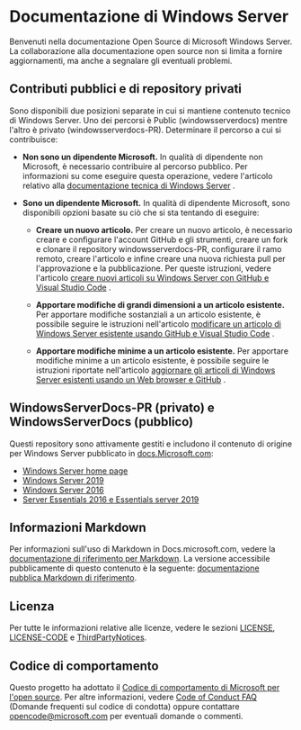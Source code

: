 # <a name="windows-server-documentation"></a>Documentazione di Windows Server

Benvenuti nella documentazione Open Source di Microsoft Windows Server. La collaborazione alla documentazione open source non si limita a fornire aggiornamenti, ma anche a segnalare gli eventuali problemi.

## <a name="public-vs-private-repo-contributions"></a>Contributi pubblici e di repository privati

Sono disponibili due posizioni separate in cui si mantiene contenuto tecnico di Windows Server. Uno dei percorsi è Public (windowsserverdocs) mentre l'altro è privato (windowsserverdocs-PR). Determinare il percorso a cui si contribuisce:

- **Non sono un dipendente Microsoft.** In qualità di dipendente non Microsoft, è necessario contribuire al percorso pubblico. Per informazioni su come eseguire questa operazione, vedere l'articolo relativo alla [documentazione tecnica di Windows Server](https://github.com/MicrosoftDocs/windowsserverdocs/blob/master/CONTRIBUTING.md) .

- **Sono un dipendente Microsoft.** In qualità di dipendente Microsoft, sono disponibili opzioni basate su ciò che si sta tentando di eseguire:

    - **Creare un nuovo articolo.** Per creare un nuovo articolo, è necessario creare e configurare l'account GitHub e gli strumenti, creare un fork e clonare il repository windowsserverdocs-PR, configurare il ramo remoto, creare l'articolo e infine creare una nuova richiesta pull per l'approvazione e la pubblicazione. Per queste istruzioni, vedere l'articolo [creare nuovi articoli su Windows Server con GitHub e Visual Studio Code](https://github.com/MicrosoftDocs/windowsserverdocs/blob/master/Contributor-guide/create-new-using-github.md) .

    - **Apportare modifiche di grandi dimensioni a un articolo esistente.** Per apportare modifiche sostanziali a un articolo esistente, è possibile seguire le istruzioni nell'articolo [modificare un articolo di Windows Server esistente usando GitHub e Visual Studio Code](https://github.com/MicrosoftDocs/windowsserverdocs/blob/master/Contributor-guide/edit-existing-using-github.md) .

    - **Apportare modifiche minime a un articolo esistente.** Per apportare modifiche minime a un articolo esistente, è possibile seguire le istruzioni riportate nell'articolo [aggiornare gli articoli di Windows Server esistenti usando un Web browser e GitHub](https://github.com/MicrosoftDocs/windowsserverdocs/blob/master/Contributor-guide/github-browser-updates.md) .

## <a name="windowsserverdocs-pr-private-and-windowsserverdocs-public"></a>WindowsServerDocs-PR (privato) e WindowsServerDocs (pubblico)

Questi repository sono attivamente gestiti e includono il contenuto di origine per Windows Server pubblicato in [docs.Microsoft.com](https://docs.microsoft.com):

- [Windows Server home page](https://docs.microsoft.com/windows-server/)
- [Windows Server 2019](https://docs.microsoft.com/windows-server/get-started-19/get-started-19)
- [Windows Server 2016](https://docs.microsoft.com/windows-server/get-started/server-basics)
- [Server Essentials 2016 e Essentials server 2019](https://docs.microsoft.com/windows-server-essentials/get-started/get-started)

## <a name="markdown-info"></a>Informazioni Markdown

Per informazioni sull'uso di Markdown in Docs.microsoft.com, vedere la [documentazione di riferimento per Markdown](https://review.docs.microsoft.com/help/contribute/markdown-reference?branch=master). La versione accessibile pubblicamente di questo contenuto è la seguente: [documentazione pubblica Markdown di riferimento](https://docs.microsoft.com/contribute/markdown-reference).

## <a name="license"></a>Licenza

Per tutte le informazioni relative alle licenze, vedere le sezioni [LICENSE](https://github.com/MicrosoftDocs/windowsserverdocs.it-it/blob/live/LICENSE), [LICENSE-CODE](https://github.com/MicrosoftDocs/windowsserverdocs.it-it/blob/live/LICENSE-CODE) e [ThirdPartyNotices](https://github.com/MicrosoftDocs/windowsserverdocs.it-it/blob/live/ThirdPartyNotices).

## <a name="code-of-conduct"></a>Codice di comportamento

Questo progetto ha adottato il [Codice di comportamento di Microsoft per l'open source](https://opensource.microsoft.com/codeofconduct/). Per altre informazioni, vedere [Code of Conduct FAQ](https://opensource.microsoft.com/codeofconduct/faq/) (Domande frequenti sul codice di condotta) oppure contattare [opencode@microsoft.com](mailto:opencode@microsoft.com) per eventuali domande o commenti.
